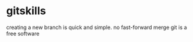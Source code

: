 # gitskills
creating a new branch is quick and simple.
no fast-forward merge
git is a free software
